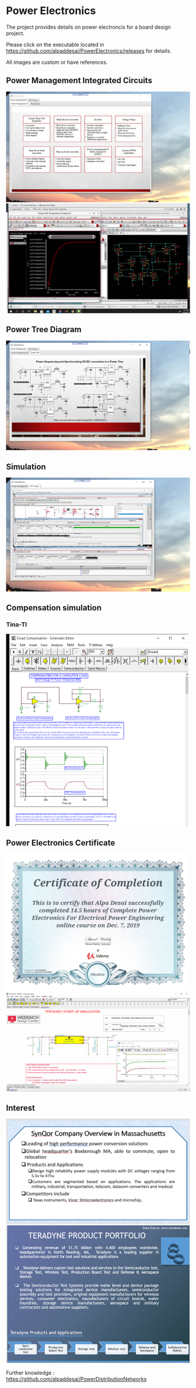 # Power Electronics

The project provides details on power electroncis for a board design project. 

Please click on the executable located in https://github.com/alpaddesai/PowerElectronics/releases for details. 

All images are custom or have references.

## Power Management Integrated Circuits
![image](PowerManagementICImage.png)
![image](powerelectronics.png)

## Power Tree Diagram 
![image](PowerTreeImage.png)

## Simulation
![image](LDOImage.png)

## Compensation simulation
### Tina-TI 
![image](CloadCompensation1.png)

## Power Electronics Certificate
![image](PowerElectronics.jpg)
![image](tinapowersupply.png)

## Interest
![image](image.png)
![image](image1.png)

Further knowledge : https://github.com/alpaddesai/PowerDistributionNetworks 
